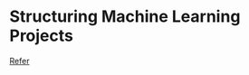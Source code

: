 # Structuring Machine Learning Projects

[Refer](https://github.com/niluwin/Book-AI/blob/main/machine-learning/deep-learning/neural-networks/structuring-machine-learning-projects.md)